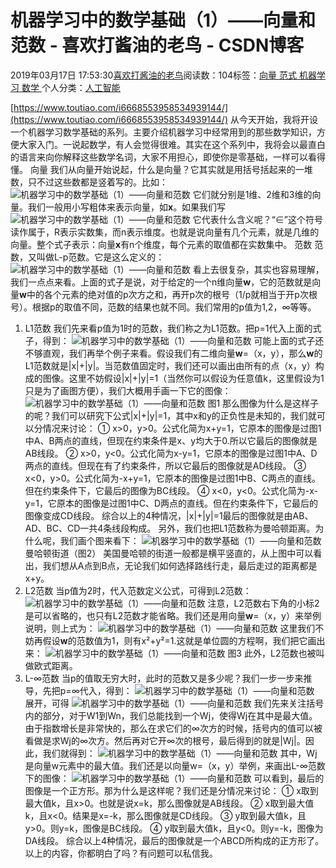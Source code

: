 
# 机器学习中的数学基础（1）——向量和范数 - 喜欢打酱油的老鸟 - CSDN博客


2019年03月17日 17:53:30[喜欢打酱油的老鸟](https://me.csdn.net/weixin_42137700)阅读数：104标签：[向量																](https://so.csdn.net/so/search/s.do?q=向量&t=blog)[范式																](https://so.csdn.net/so/search/s.do?q=范式&t=blog)[机器学习																](https://so.csdn.net/so/search/s.do?q=机器学习&t=blog)[数学																](https://so.csdn.net/so/search/s.do?q=数学&t=blog)[
							](https://so.csdn.net/so/search/s.do?q=机器学习&t=blog)[
																					](https://so.csdn.net/so/search/s.do?q=范式&t=blog)个人分类：[人工智能																](https://blog.csdn.net/weixin_42137700/article/category/7820233)
[
																								](https://so.csdn.net/so/search/s.do?q=范式&t=blog)
[
				](https://so.csdn.net/so/search/s.do?q=向量&t=blog)
[
			](https://so.csdn.net/so/search/s.do?q=向量&t=blog)

[https://www.toutiao.com/i6668553958534939144/](https://www.toutiao.com/i6668553958534939144/)
从今天开始，我将开设一个机器学习数学基础的系列。主要介绍机器学习中经常用到的那些数学知识，方便大家入门。一说起数学，有人会觉得很难。其实在这个系列中，我将会以最直白的语言来向你解释这些数学名词，大家不用担心，即使你是零基础，一样可以看得懂。
向量
我们从向量开始说起，什么是向量？它其实就是用括号括起来的一堆数，只不过这些数都是竖着写的。比如：
![机器学习中的数学基础（1）——向量和范数](http://p3.pstatp.com/large/pgc-image/830bacf89b884d3b9407877f330281e9)
它们就分别是1维、2维和3维的向量。我们一般用小写粗体来表示向量，如**x**。如果我们写
![机器学习中的数学基础（1）——向量和范数](http://p9.pstatp.com/large/pgc-image/02e3f45104fe4168b0a320cb1a3e0481)
它代表什么含义呢？“∈”这个符号读作属于，R表示实数集，而n表示维度。也就是说向量有几个元素，就是几维的向量。整个式子表示：向量**x**有n个维度，每个元素的取值都在实数集中。
范数
范数，又叫做L-p范数。它是这么定义的：
![机器学习中的数学基础（1）——向量和范数](http://p3.pstatp.com/large/pgc-image/ccd8d20097c746b98d36abb06b8a1b0a)
看上去很复杂，其实也容易理解，我们一点点来看。上面的式子是说，对于给定的一个n维向量**w**，它的范数就是向量**w**中的各个元素的绝对值的p次方之和，再开p次的根号（1/p就相当于开p次根号）。根据p的取值不同，范数的结果也就不同。我们常用的p值为1,2，∞等等。
1. L1范数
我们先来看p值为1时的范数，我们称之为L1范数。把p=1代入上面的式子，得到：
![机器学习中的数学基础（1）——向量和范数](http://p1.pstatp.com/large/pgc-image/e53e3b5ae4e94a3bb49cc1acb5566851)
可能上面的式子还不够直观，我们再举个例子来看。假设我们有二维向量**w**=（x，y），那么**w**的L1范数就是|x|+|y|。当范数值固定时，我们还可以画出由所有的点（x，y）构成的图像。这里不妨假设|x|+|y|=1（当然你可以假设为任意值k，这里假设为1只是为了画图方便），我们大概用手画一下它的图像：
![机器学习中的数学基础（1）——向量和范数](http://p1.pstatp.com/large/pgc-image/224a693f98844cf597fdea608964d97f)
图1
那么图像为什么是这样子的呢？我们可以研究下公式|x|+|y|=1，其中x和y的正负性是未知的，我们就可以分情况来讨论：
① x>0，y>0。公式化简为x+y=1，它原本的图像是过图1中A、B两点的直线，但现在约束条件是x、y均大于0.所以它最后的图像就是AB线段。
② x>0，y<0。公式化简为x-y=1，它原本的图像是过图1中A、D两点的直线。但现在有了约束条件，所以它最后的图像就是AD线段。
③ x<0，y>0。公式化简为-x+y=1，它原本的图像是过图1中B、C两点的直线。但在约束条件下，它最后的图像为BC线段。
④ x<0，y<0。公式化简为-x-y=1，它原本的图像是过图1中C、D两点的直线。但在约束条件下，它最后的图像变成CD线段。
综合以上的4种情况，|x|+|y|=1最后的图像就是由AB、AD、BC、CD一共4条线段构成。
另外，我们也把L1范数称为曼哈顿距离。为什么呢，我们画个图来看下：
![机器学习中的数学基础（1）——向量和范数](http://p3.pstatp.com/large/pgc-image/939e07e31b4f4316b9c5748eded49018)
曼哈顿街道（图2）
美国曼哈顿的街道一般都是横平竖直的，从上图中可以看出，我们想从A点到B点，无论我们如何选择路线行走，最后走过的距离都是x+y。
2. L2范数
当p值为2时，代入范数定义公式，可得到L2范数：
![机器学习中的数学基础（1）——向量和范数](http://p9.pstatp.com/large/pgc-image/d258961877da48048ccd8abaaab262d9)
注意，L2范数右下角的小标2是可以省略的，也只有L2范数才能省略。我们还是用向量**w**=（x，y）来举例说明，则上式为：
![机器学习中的数学基础（1）——向量和范数](http://p1.pstatp.com/large/pgc-image/7ee1a614962a47cf8e421abd3ff8ab57)
这里我们不妨再假设**w**的范数值为1，则有x²+y²=1.这就是单位圆的方程啊，我们把它画出来：
![机器学习中的数学基础（1）——向量和范数](http://p1.pstatp.com/large/pgc-image/eb2c5e91b6804fd1b501ce67adc42c43)
图3
此外，L2范数也被叫做欧式距离。
3. L-∞范数
当p的值取无穷大时，此时的范数又是多少呢？我们一步一步来推导，先把p=∞代入，得到：
![机器学习中的数学基础（1）——向量和范数](http://p1.pstatp.com/large/pgc-image/03609267606244aca603abf8eb817d2a)
展开，可得
![机器学习中的数学基础（1）——向量和范数](http://p3.pstatp.com/large/pgc-image/5d811b42b71443189664975a6be457ed)
我们先来关注括号内的部分，对于W1到Wn，我们总能找到一个Wj，使得Wj在其中是最大值。由于指数增长是非常快的，那么在求它们的∞次方的时候，括号内的值可以被看做是求Wj的∞次方。然后再对它开∞次的根号，最后得到的就是|Wj|。因此，我们就得到：
![机器学习中的数学基础（1）——向量和范数](http://p1.pstatp.com/large/pgc-image/fc3729f98be54128bd81472400e8ec5c)
其中，Wj是向量w元素中的最大值。我们还是以向量w=（x，y）举例，来画出L-∞范数下的图像：
![机器学习中的数学基础（1）——向量和范数](http://p9.pstatp.com/large/pgc-image/49e5bf61ac4941ff89b45140d349c41a)
可以看到，最后的图像是一个正方形。那为什么是这样呢？我们还是分情况来讨论：
① x取到最大值k，且x>0。也就是说x=k，那么图像就是AB线段。
② x取到最大值k，且x<0。结果是x=-k，那么图像就是CD线段。
③ y取到最大值k，且y>0。则y=k，图像是BC线段。
④ y取到最大值k，且y<0。则y=-k，图像为DA线段。
综合以上4种情况，最后的图像就是一个ABCD所构成的正方形了。
以上的内容，你都明白了吗？有问题可以私信我。

